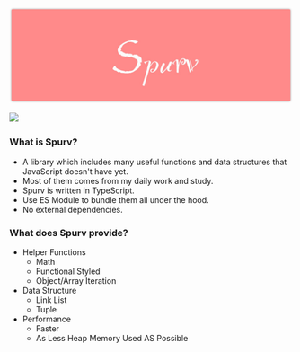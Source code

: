 ![avatar](https://raw.githubusercontent.com/Freeyayo/ifoo/master/docs/_media/logo.png)

[![](https://data.jsdelivr.com/v1/package/npm/spurv/badge)](https://www.jsdelivr.com/package/npm/spurv)

### What is Spurv?
- A library which includes many useful functions and data structures that JavaScript doesn't have yet.
- Most of them comes from my daily work and study.
- Spurv is written in TypeScript.
- Use ES Module to bundle them all under the hood.
- No external dependencies.

### What does Spurv provide?

- Helper Functions 
    - Math
    - Functional Styled
    - Object/Array Iteration
- Data Structure
    - Link List
    - Tuple
- Performance
    - Faster
    - As Less Heap Memory Used AS Possible
